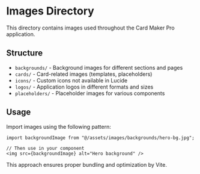 
# Images Directory

This directory contains images used throughout the Card Maker Pro application.

## Structure

- `backgrounds/` - Background images for different sections and pages
- `cards/` - Card-related images (templates, placeholders)
- `icons/` - Custom icons not available in Lucide
- `logos/` - Application logos in different formats and sizes
- `placeholders/` - Placeholder images for various components

## Usage

Import images using the following pattern:

```tsx
import backgroundImage from "@/assets/images/backgrounds/hero-bg.jpg";

// Then use in your component
<img src={backgroundImage} alt="Hero background" />
```

This approach ensures proper bundling and optimization by Vite.
